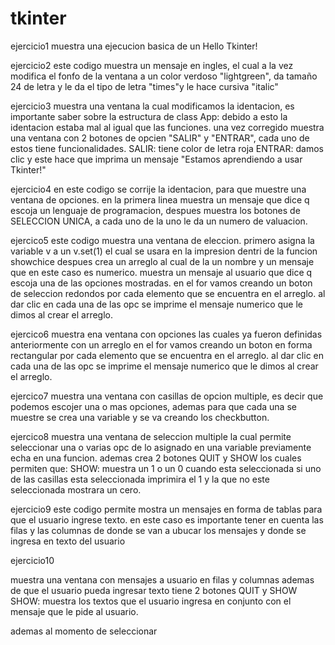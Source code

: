 # tkinter
ejercicio1
muestra una ejecucion basica de un Hello Tkinter!

ejercicio2
este codigo muestra un mensaje en ingles, el cual a la vez modifica el fonfo de la ventana a un
color verdoso "lightgreen", da tamaño 24 de letra y le da el tipo de letra "times"y le hace cursiva "italic"

ejercicio3
muestra una ventana la cual modificamos la identacion, es importante saber sobre la estructura de class App: debido a esto
la identacion estaba mal al igual que las funciones.
una vez corregido muestra una ventana con 2 botones de opcien "SALIR" y "ENTRAR", cada uno de estos tiene funcionalidades.
SALIR: tiene color de letra roja
ENTRAR: damos clic y este hace que imprima un mensaje "Estamos aprendiendo a usar Tkinter!"

ejercicio4
en este codigo se corrije la identacion, para que muestre una ventana de opciones.
en la primera linea muestra un mensaje que dice q escoja un lenguaje de programacion, despues muestra los botones
de SELECCION UNICA, a cada uno de la uno le da un numero de valuacion.

ejercico5
este codigo muestra una ventana de eleccion. 
primero asigna la variable v  a un v.set(1) el cual se usara en la impresion dentri de la funcion showchice 
despues crea un arreglo al cual de la un nombre y un mensaje que en este caso es numerico.
muestra un mensaje al usuario que dice q escoja una de las opciones mostradas.
en el for vamos creando un boton de seleccion redondos por cada elemento que se encuentra en el arreglo.
al dar clic en cada una de las opc se imprime el mensaje numerico que le dimos al crear el arreglo.

ejercico6
muestra ena ventana con opciones las cuales ya fueron definidas anteriormente con un arreglo
en el for vamos creando un boton en forma rectangular por cada elemento que se encuentra en el arreglo.
al dar clic en cada una de las opc se imprime el mensaje numerico que le dimos al crear el arreglo.

ejercico7
muestra una ventana con casillas de opcion multiple, es decir que podemos escojer una o mas opciones,
ademas para que cada una se muestre se crea una variable y se va creando los checkbutton.

ejercico8
muestra una ventana de seleccion multiple la cual permite seleccionar una o varias opc de lo asignado en una variable previamente echa 
en una funcion.
ademas crea 2 botones QUIT y SHOW
los cuales permiten que:
SHOW: muestra un 1 o un 0 cuando esta seleccionada
si uno de las casillas esta seleccionada imprimira el 1 y la  que no este seleccionada mostrara un cero.

ejercicio9
este codigo permite mostra un mensajes en forma de tablas para que el usuario ingrese texto.
en este caso es importante tener en cuenta las filas y las columnas de donde se van a ubucar los mensajes y
donde se ingresa en texto del usuario

ejercicio10

muestra una ventana con mensajes a usuario en filas y columnas 
ademas de que el usuario pueda ingresar texto tiene 2 botones QUIT y SHOW 
SHOW: muestra los textos que el usuario ingresa en conjunto con el mensaje que le pide al usuario.





ademas al momento de seleccionar

